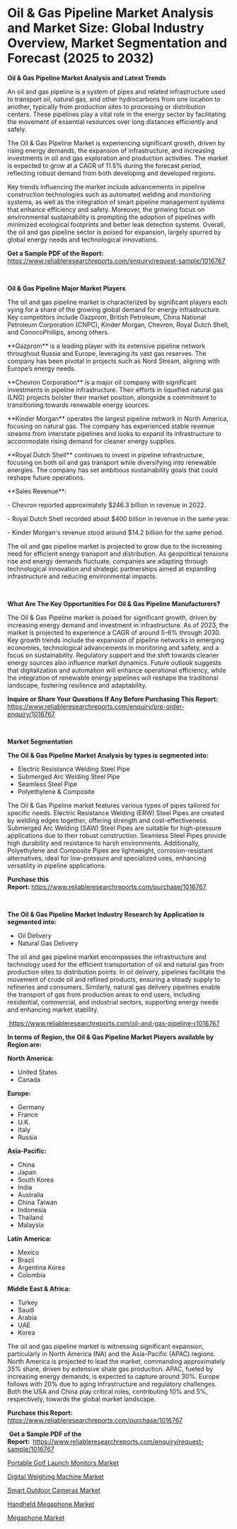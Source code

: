 <p><h1>Oil & Gas Pipeline Market Analysis and Market Size: Global Industry Overview, Market Segmentation and Forecast (2025 to 2032)</h1></p><p><strong>Oil & Gas Pipeline Market Analysis and Latest Trends</strong></p>
<p><p>An oil and gas pipeline is a system of pipes and related infrastructure used to transport oil, natural gas, and other hydrocarbons from one location to another, typically from production sites to processing or distribution centers. These pipelines play a vital role in the energy sector by facilitating the movement of essential resources over long distances efficiently and safely.</p><p>The Oil & Gas Pipeline Market is experiencing significant growth, driven by rising energy demands, the expansion of infrastructure, and increasing investments in oil and gas exploration and production activities. The market is expected to grow at a CAGR of 11.5% during the forecast period, reflecting robust demand from both developing and developed regions.</p><p>Key trends influencing the market include advancements in pipeline construction technologies such as automated welding and monitoring systems, as well as the integration of smart pipeline management systems that enhance efficiency and safety. Moreover, the growing focus on environmental sustainability is prompting the adoption of pipelines with minimized ecological footprints and better leak detection systems. Overall, the oil and gas pipeline sector is poised for expansion, largely spurred by global energy needs and technological innovations.</p></p>
<p><strong>Get a Sample PDF of the Report:&nbsp;</strong> <a href="https://www.reliableresearchreports.com/enquiry/request-sample/1016767?utm_campaign=9&utm_medium=2&utm_source=Github&utm_content=ia&utm_term=11042025&utm_id=oil-gas-pipeline">https://www.reliableresearchreports.com/enquiry/request-sample/1016767</a></p>
<p>&nbsp;</p>
<p><strong>Oil & Gas Pipeline Major Market Players</strong></p>
<p><p>The oil and gas pipeline market is characterized by significant players each vying for a share of the growing global demand for energy infrastructure. Key competitors include Gazprom, British Petroleum, China National Petroleum Corporation (CNPC), Kinder Morgan, Chevron, Royal Dutch Shell, and ConocoPhillips, among others.</p><p>**Gazprom** is a leading player with its extensive pipeline network throughout Russia and Europe, leveraging its vast gas reserves. The company has been pivotal in projects such as Nord Stream, aligning with Europe’s energy needs.</p><p>**Chevron Corporation** is a major oil company with significant investments in pipeline infrastructure. Their efforts in liquefied natural gas (LNG) projects bolster their market position, alongside a commitment to transitioning towards renewable energy sources.</p><p>**Kinder Morgan** operates the largest pipeline network in North America, focusing on natural gas. The company has experienced stable revenue streams from interstate pipelines and looks to expand its infrastructure to accommodate rising demand for cleaner energy supplies.</p><p>**Royal Dutch Shell** continues to invest in pipeline infrastructure, focusing on both oil and gas transport while diversifying into renewable energies. The company has set ambitious sustainability goals that could reshape future operations.</p><p>**Sales Revenue**: </p><p>- Chevron reported approximately $246.3 billion in revenue in 2022.</p><p>- Royal Dutch Shell recorded about $400 billion in revenue in the same year. </p><p>- Kinder Morgan's revenue stood around $14.2 billion for the same period.</p><p>The oil and gas pipeline market is projected to grow due to the increasing need for efficient energy transport and distribution. As geopolitical tensions rise and energy demands fluctuate, companies are adapting through technological innovation and strategic partnerships aimed at expanding infrastructure and reducing environmental impacts.</p></p>
<p>&nbsp;</p>
<p><strong>What Are The Key Opportunities For Oil & Gas Pipeline Manufacturers?</strong></p>
<p><p>The Oil & Gas Pipeline market is poised for significant growth, driven by increasing energy demand and investment in infrastructure. As of 2023, the market is projected to experience a CAGR of around 5-6% through 2030. Key growth trends include the expansion of pipeline networks in emerging economies, technological advancements in monitoring and safety, and a focus on sustainability. Regulatory support and the shift towards cleaner energy sources also influence market dynamics. Future outlook suggests that digitalization and automation will enhance operational efficiency, while the integration of renewable energy pipelines will reshape the traditional landscape, fostering resilience and adaptability.</p></p>
<p><strong>Inquire or Share Your Questions If Any Before Purchasing This Report:</strong> <a href="https://www.reliableresearchreports.com/enquiry/pre-order-enquiry/1016767?utm_campaign=9&utm_medium=2&utm_source=Github&utm_content=ia&utm_term=11042025&utm_id=oil-gas-pipeline">https://www.reliableresearchreports.com/enquiry/pre-order-enquiry/1016767</a></p>
<p>&nbsp;</p>
<p><strong>Market Segmentation</strong></p>
<p><strong>The Oil & Gas Pipeline Market Analysis by types is segmented into:</strong></p>
<p><ul><li>Electric Resistance Welding Steel Pipe</li><li>Submerged Arc Welding Steel Pipe</li><li>Seamless Steel Pipe</li><li>Polyethylene & Composite</li></ul></p>
<p><p>The Oil & Gas Pipeline market features various types of pipes tailored for specific needs. Electric Resistance Welding (ERW) Steel Pipes are created by welding edges together, offering strength and cost-effectiveness. Submerged Arc Welding (SAW) Steel Pipes are suitable for high-pressure applications due to their robust construction. Seamless Steel Pipes provide high durability and resistance to harsh environments. Additionally, Polyethylene and Composite Pipes are lightweight, corrosion-resistant alternatives, ideal for low-pressure and specialized uses, enhancing versatility in pipeline applications.</p></p>
<p><strong>Purchase this Report:&nbsp;</strong><a href="https://www.reliableresearchreports.com/purchase/1016767?utm_campaign=9&utm_medium=2&utm_source=Github&utm_content=ia&utm_term=11042025&utm_id=oil-gas-pipeline">https://www.reliableresearchreports.com/purchase/1016767</a></p>
<p>&nbsp;</p>
<p><strong>The Oil & Gas Pipeline Market Industry Research by Application is segmented into:</strong></p>
<p><ul><li>Oil Delivery</li><li>Natural Gas Delivery</li></ul></p>
<p><p>The oil and gas pipeline market encompasses the infrastructure and technology used for the efficient transportation of oil and natural gas from production sites to distribution points. In oil delivery, pipelines facilitate the movement of crude oil and refined products, ensuring a steady supply to refineries and consumers. Similarly, natural gas delivery pipelines enable the transport of gas from production areas to end users, including residential, commercial, and industrial sectors, supporting energy needs and enhancing market stability.</p></p>
<p><a href="https://www.reliableresearchreports.com/oil-and-gas-pipeline-r1016767?utm_campaign=9&utm_medium=2&utm_source=Github&utm_content=ia&utm_term=11042025&utm_id=oil-gas-pipeline">&nbsp;https://www.reliableresearchreports.com/oil-and-gas-pipeline-r1016767</a></p>
<p><strong>In terms of Region, the Oil & Gas Pipeline Market Players available by Region are:</strong></p>
<p>
    <p> <strong> North America: </strong>
        <ul>
            <li>United States</li>
            <li>Canada</li>
        </ul>
        </p> 
    <p> <strong> Europe: </strong>
        <ul>
            <li>Germany</li>
            <li>France</li>
            <li>U.K.</li>
            <li>Italy</li>
            <li>Russia</li>
        </ul>
        </p> 
    <p> <strong> Asia-Pacific: </strong>
        <ul>
            <li>China</li>
            <li>Japan</li>
            <li>South Korea</li>
            <li>India</li>
            <li>Australia</li>
            <li>China Taiwan</li>
            <li>Indonesia</li>
            <li>Thailand</li>
            <li>Malaysia</li>
        </ul>
        </p> 
    <p> <strong> Latin America: </strong>
        <ul>
            <li>Mexico</li>
            <li>Brazil</li>
            <li>Argentina Korea</li>
            <li>Colombia</li>
        </ul>
        </p> 
    <p> <strong> Middle East & Africa: </strong>
        <ul>
            <li>Turkey</li>
            <li>Saudi</li>
            <li>Arabia</li>
            <li>UAE</li>
            <li>Korea</li>
        </ul>
    </p>
    </p>
<p><p>The oil and gas pipeline market is witnessing significant expansion, particularly in North America (NA) and the Asia-Pacific (APAC) regions. North America is projected to lead the market, commanding approximately 35% share, driven by extensive shale gas production. APAC, fueled by increasing energy demands, is expected to capture around 30%. Europe follows with 20% due to aging infrastructure and regulatory challenges. Both the USA and China play critical roles, contributing 10% and 5%, respectively, towards the global market landscape.</p></p>
<p><strong>Purchase this Report: </strong><a href="https://www.reliableresearchreports.com/purchase/1016767?utm_campaign=9&utm_medium=2&utm_source=Github&utm_content=ia&utm_term=11042025&utm_id=oil-gas-pipeline">https://www.reliableresearchreports.com/purchase/1016767</a></p>
<p>&nbsp;<strong>Get a Sample PDF of the Report:&nbsp;&nbsp;</strong><a href="https://www.reliableresearchreports.com/enquiry/request-sample/1016767?utm_campaign=9&utm_medium=2&utm_source=Github&utm_content=ia&utm_term=11042025&utm_id=oil-gas-pipeline">https://www.reliableresearchreports.com/enquiry/request-sample/1016767</a></p>
<p><strong></strong></p>
<p><p><a href="https://github.com/berkemiars2j/Market-Research-Report-List-1/blob/main/portable-golf-launch-monitors-market.md?utm_campaign=9&utm_medium=2&utm_source=Github&utm_content=ia&utm_term=11042025&utm_id=oil-gas-pipeline">Portable Golf Launch Monitors Market</a></p><p><a href="https://github.com/variothonia/Market-Research-Report-List-1/blob/main/digital-weighing-machine-market.md?utm_campaign=9&utm_medium=2&utm_source=Github&utm_content=ia&utm_term=11042025&utm_id=oil-gas-pipeline">Digital Weighing Machine Market</a></p><p><a href="https://github.com/kaforarvero/Market-Research-Report-List-1/blob/main/smart-outdoor-cameras-market.md?utm_campaign=9&utm_medium=2&utm_source=Github&utm_content=ia&utm_term=11042025&utm_id=oil-gas-pipeline">Smart Outdoor Cameras Market</a></p><p><a href="https://github.com/hutchkloor4x/Market-Research-Report-List-1/blob/main/handheld-megaphone-market.md?utm_campaign=9&utm_medium=2&utm_source=Github&utm_content=ia&utm_term=11042025&utm_id=oil-gas-pipeline">Handheld Megaphone Market</a></p><p><a href="https://github.com/lalkobrinarb/Market-Research-Report-List-1/blob/main/megaphone-market.md?utm_campaign=9&utm_medium=2&utm_source=Github&utm_content=ia&utm_term=11042025&utm_id=oil-gas-pipeline">Megaphone Market</a></p></p>